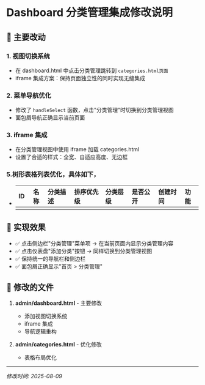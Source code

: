 # Dashboard 分类管理集成修改说明

## 🔧 主要改动

### 1. 视图切换系统
- 在 dashboard.html 中点击分类管理跳转到 `categories.html页面` 
- iframe 集成方案：保持页面独立性的同时实现无缝集成

### 2. 菜单导航优化

- 修改了 `handleSelect` 函数，点击"分类管理"时切换到分类管理视图
- 面包屑导航正确显示当前页面

### 3. iframe 集成
- 在分类管理视图中使用 iframe 加载 categories.html
- 设置了合适的样式：全宽、自适应高度、无边框

### 5.树形表格列表优化，具体如下，

- | ID   | 名称 | 分类描述 | 排序优先级 | 分类层级 | 是否公开 | 创建时间 | 功能 |
  | :--- | ---- | :------- | :--------- | :------- | :------- | :------- | :--- |
  |      |      |          |            |          |          |          |      |

## 🎯 实现效果

- ✅ 点击侧边栏"分类管理"菜单项 → 在当前页面内显示分类管理内容
- ✅ 点击仪表盘"添加分类"按钮 → 同样切换到分类管理视图
- ✅ 保持统一的导航栏和侧边栏
- ✅ 面包屑正确显示"首页 > 分类管理"


## 📝 修改的文件

1. **admin/dashboard.html** - 主要修改
   - 添加视图切换系统
   - iframe 集成
   - 导航逻辑重构

2. **admin/categories.html** - 优化修改
   - 表格布局优化
   
     

---
*修改时间: 2025-08-09*